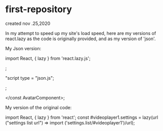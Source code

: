 # first-repository
created nov .25,2020

In my attempt to speed up my site's load speed, here
are my versions of react.lazy as the code is originally
provided, and as my version of 'json'.

My Json version:

import React, { lazy } from 'react.lazy.js';

<const AvatarComponent>;

"script type = "json.js";
<script>
"Site" = "https://www.natureseccentricity.com?url={pagetitle}";
"@name" = "#Videoplayer1.settings.list";
 "@list" = "pause, stop, rewind, fast forward, volume up, volume down";
 </script>;
 </const AvatarComponent>;

My version of the original code:

import React, { lazy } from 'react';
const #videoplayer1.settings = lazy(url ("settings list url") => import
('settings.list/#videoplayer1')/url);

